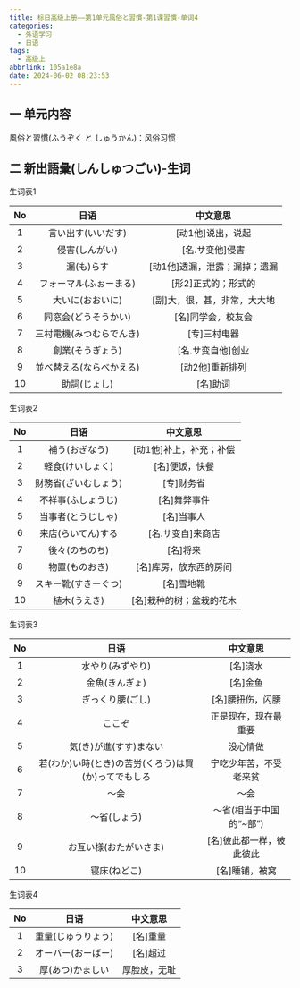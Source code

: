 ```yaml
---
title: 标日高级上册——第1单元風俗と習慣-第1课習慣-单词4
categories:
  - 外语学习
  - 日语
tags:
  - 高级上
abbrlink: 105a1e8a
date: 2024-06-02 08:23:53
---
```

## 一 单元内容

風俗と習慣(ふうぞく と しゅうかん)：风俗习惯

<!--more-->

## 二 新出語彙(しんしゅつごい)-生词

生词表1

|  No  |           日语           |           中文意思            |
| :--: | :----------------------: | :---------------------------: |
|  1   |    言い出す(いいだす)    |       [动1他]说出，说起       |
|  2   |      侵害(しんがい)      |        [名.サ变他]侵害        |
|  3   |        漏(も)らす        | [动1他]透漏，泄露；漏掉；遗漏 |
|  4   |  フォーマル(ふぉーまる)  |      [形2]正式的；形式的      |
|  5   |     大いに(おおいに)     | [副]大，很，甚，非常，大大地  |
|  6   |   同窓会(どうそうかい)   |      [名]同学会，校友会       |
|  7   | 三村電機(みつむらでんき) |         [专]三村电器          |
|  8   |     創業(そうぎょう)     |       [名.サ变自他]创业       |
|  9   | 並べ替える(ならべかえる) |        [动2他]重新排列        |
|  10  |       助詞(じょし)       |           [名]助词            |

生词表2

|  No  |         日语         |         中文意思         |
| :--: | :------------------: | :----------------------: |
|  1   |    補う(おぎなう)    | [动1他]补上，补充；补偿  |
|  2   |   軽食(けいしょく)   |      [名]便饭，快餐      |
|  3   | 財務省(ざいむしょう) |        [专]财务省        |
|  4   |  不祥事(ふしょうじ)  |       [名]舞弊事件       |
|  5   |  当事者(とうじしゃ)  |        [名]当事人        |
|  6   |  来店(らいてん)する  |    [名.サ变自]来商店     |
|  7   |    後々(のちのち)    |         [名]将来         |
|  8   |    物置(ものおき)    |  [名]库房，放东西的房间  |
|  9   | スキー靴(すきーぐつ) |        [名]雪地靴        |
|  10  |     植木(うえき)     | [名]栽种的树；盆栽的花木 |

生词表3

|  No  |                         日语                         |         中文意思         |
| :--: | :--------------------------------------------------: | :----------------------: |
|  1   |                   水やり(みずやり)                   |         [名]浇水         |
|  2   |                    金魚(きんぎょ)                    |         [名]金鱼         |
|  3   |                   ぎっくり腰(ごし)                   |     [名]腰扭伤，闪腰     |
|  4   |                        ここぞ                        |   正是现在，现在最重要   |
|  5   |                気(き)が進(すす)まない                |         没心情做         |
|  6   | 若(わか)い時(とき)の苦労(くろう)は買(か)ってでもしろ |  宁吃少年苦，不受老来贫  |
|  7   |                         ～会                         |           ～会           |
|  8   |                     ～省(しょう)                     | ～省(相当于中国的“~部”)  |
|  9   |                お互い様(おたがいさま)                | [名]彼此都一样，彼此彼此 |
|  10  |                     寝床(ねどこ)                     |      [名]睡铺，被窝      |

生词表4

|  No  |        日语        |   中文意思   |
| :--: | :----------------: | :----------: |
|  1   | 重量(じゅうりょう) |   [名]重量   |
|  2   | オーバー(おーばー) |   [名]超过   |
|  3   |  厚(あつ)かましい  | 厚脸皮，无耻 |

